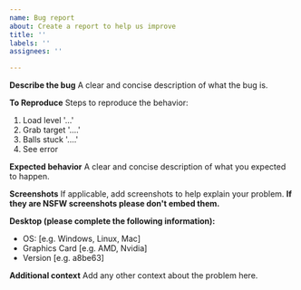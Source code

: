 ```yaml
---
name: Bug report
about: Create a report to help us improve
title: ''
labels: ''
assignees: ''

---
```


**Describe the bug**
A clear and concise description of what the bug is.

**To Reproduce**
Steps to reproduce the behavior:
1. Load level '...'
2. Grab target '....'
3. Balls stuck '....'
4. See error

**Expected behavior**
A clear and concise description of what you expected to happen.

**Screenshots**
If applicable, add screenshots to help explain your problem. **If they are NSFW screenshots please don't embed them.**

**Desktop (please complete the following information):**
 - OS: [e.g. Windows, Linux, Mac]
 - Graphics Card [e.g. AMD, Nvidia]
 - Version [e.g. a8be63]

**Additional context**
Add any other context about the problem here.
